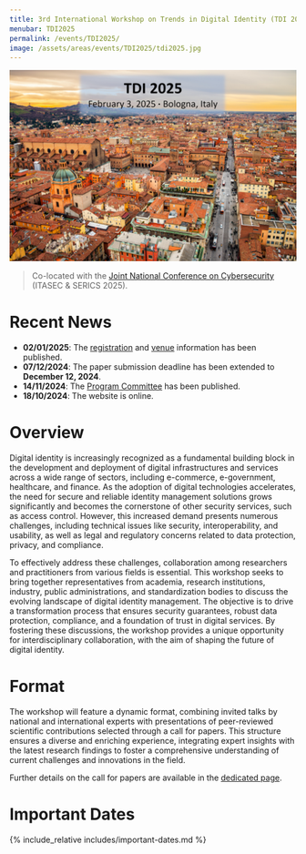 ```yaml
---
title: 3rd International Workshop on Trends in Digital Identity (TDI 2025)
menubar: TDI2025
permalink: /events/TDI2025/
image: /assets/areas/events/TDI2025/tdi2025.jpg
---
```


<img class="image-centered" src="/assets/areas/events/TDI2025/tdi2025.jpg" />

<blockquote>
<p>Co-located with the <a href="https://itasec.it/">Joint National Conference on Cybersecurity</a> (ITASEC & SERICS 2025).</p>
</blockquote>

# Recent News
- **02/01/2025**: The [registration](registration) and [venue](venue) information has been published.
- **07/12/2024**: The paper submission deadline has been extended to **December 12, 2024**.
- **14/11/2024**: The [Program Committee](committees) has been published.
- **18/10/2024**: The website is online.

# Overview
Digital identity is increasingly recognized as a fundamental building block in the development and deployment of digital infrastructures and services across a wide range of sectors, including e-commerce, e-government, healthcare, and finance. As the adoption of digital technologies accelerates, the need for secure and reliable identity management solutions grows significantly and becomes the cornerstone of other security services, such as access control. However, this increased demand presents numerous challenges, including technical issues like security, interoperability, and usability, as well as legal and regulatory concerns related to data protection, privacy, and compliance.

To effectively address these challenges, collaboration among researchers and practitioners from various fields is essential. This workshop seeks to bring together representatives from academia, research institutions, industry, public administrations, and standardization bodies to discuss the evolving landscape of digital identity management. The objective is to drive a transformation process that ensures security guarantees, robust data protection, compliance, and a foundation of trust in digital services. By fostering these discussions, the workshop provides a unique opportunity for interdisciplinary collaboration, with the aim of shaping the future of digital identity.

# Format
The workshop will feature a dynamic format, combining invited talks by national and international experts with presentations of peer-reviewed scientific contributions selected through a call for papers. This structure ensures a diverse and enriching experience, integrating expert insights with the latest research findings to foster a comprehensive understanding of current challenges and innovations in the field.

Further details on the call for papers are available in the [dedicated page](call-for-papers).

# Important Dates
{% include_relative includes/important-dates.md %}